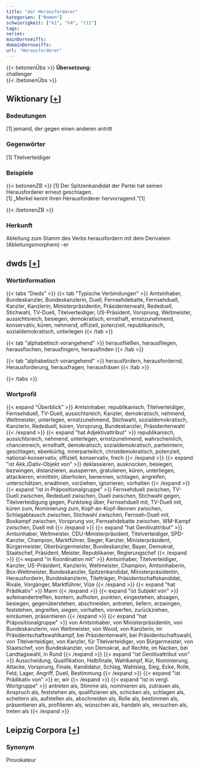 ```yaml
---
title: "der Herausforderer"
kategorien: ["Nomen"]
schwierigkeit: ["k1", "h4", "r12"]
tags:
series:
mainDornseiffs:
domainDornseiffs:
url: "Herausforderer"
---
```


{{< betonenÜbs >}}
**Übersetzung:**  
challenger  
{{< /betonenÜbs >}}

## Wiktionary [[+](https://de.wiktionary.org/wiki/Herausforderer)]

### Bedeutungen
[1] jemand, der gegen einen anderen antritt  

### Gegenwörter
[1] Titelverteidiger  

### Beispiele
{{< betonenZB >}}
[1] Der Spitzenkandidat der Partei hat seinen Herausforderer erneut geschlagen.  
[1] „Merkel kennt ihren Herausforderer hervorragend.“[1]  

{{< /betonenZB >}}
### Herkunft
Ableitung zum Stamm des Verbs herausfordern mit dem Derivatem (Ableitungsmorphem) -er  



## dwds [[+](https://www.dwds.de/wb/Herausforderer)]

### Wortinformation
{{< tabs "Dwds" >}}
{{< tab "Typische Verbindungen" >}}
Amtsinhaber, Bundeskanzler, Bundeskanzlerin, Duell, Fernsehdebatte, Fernsehduell, Kanzler, Kanzlerin, Ministerpräsidentin, Präsidentenwahl, Rededuell, Stichwahl, TV-Duell, Titelverteidiger, US-Präsident, Vorsprung, Weltmeister, aussichtsreich, besiegen, demokratisch, ernsthaft, ernstzunehmend, konservativ, küren, nehmend, offiziell, potenziell, republikanisch, sozialdemokratisch, unterlegen
{{< /tab >}}

{{< tab "alphabetisch vorangehend" >}}
herausfließen, herausfliegen, herausfischen, herausfingern, herausfinden
{{< /tab >}}

{{< tab "alphabetisch vorangehend" >}}
herausfördern, herausfordernd, Herausforderung, herausfragen, herausfräsen
{{< /tab >}}

{{< /tabs >}}

### Wortprofil
{{< expand "Überblick" >}} Amtsinhaber, republikanisch, Titelverteidiger, Fernsehduell, TV-Duell, aussichtsreich, Kanzler, demokratisch, nehmend, Weltmeister, unterlegen, ernstzunehmend, Stichwahl, sozialdemokratisch, Kanzlerin, Rededuell, küren, Vorsprung, Bundeskanzler, Präsidentenwahl {{< /expand >}}
{{< expand "hat Adjektivattribut" >}} republikanisch, aussichtsreich, nehmend, unterlegen, ernstzunehmend, wahrscheinlich, chancenreich, ernsthaft, demokratisch, sozialdemokratisch, parteiintern, geschlagen, ebenbürtig, innerparteilich, christdemokratisch, potenziell, national-konservativ, offiziell, konservativ, frech {{< /expand >}}
{{< expand "ist Akk./Dativ-Objekt von" >}} deklassieren, ausknocken, besiegen, bezwingen, distanzieren, aussperren, gratulieren, küren, unterliegen, attackieren, ermitteln, überholen, benennen, schlagen, angreifen, unterschätzen, erwähnen, vorziehen, ignorieren, vorhalten {{< /expand >}}
{{< expand "ist in Präpositionalgruppe" >}} Fernsehduell zwischen, TV-Duell zwischen, Rededuell zwischen, Duell zwischen, Stichwahl gegen, Titelverteidigung gegen, Punktsieg über, Fernsehduell mit, TV-Duell mit, küren zum, Nominierung zum, Kopf-an-Kopf-Rennen zwischen, Schlagabtausch zwischen, Stichwahl zwischen, Fernseh-Duell mit, Boxkampf zwischen, Vorsprung vor, Fernsehdebatte zwischen, WM-Kampf zwischen, Duell mit {{< /expand >}}
{{< expand "hat Genitivattribut" >}} Amtsinhaber, Weltmeister, CDU-Ministerpräsident, Titelverteidiger, SPD-Kanzler, Champion, Marktführer, Sieger, Kanzler, Ministerpräsident, Bürgermeister, Oberbürgermeister, Bundeskanzler, Bayer, Demokrat, Staatschef, Präsident, Meister, Republikaner, Regierungschef {{< /expand >}}
{{< expand "in Koordination mit" >}} Amtsinhaber, Titelverteidiger, Kanzler, US-Präsident, Kanzlerin, Weltmeister, Champion, Amtsinhaberin, Box-Weltmeister, Bundeskanzler, Spitzenkandidat, Ministerpräsidentin, Herausforderin, Bundeskanzlerin, Titelträger, Präsidentschaftskandidat, Rivale, Vorgänger, Marktführer, Vize {{< /expand >}}
{{< expand "hat Prädikativ" >}} Mann {{< /expand >}}
{{< expand "ist Subjekt von" >}} aufeinandertreffen, kontern, aufholen, punkten, eingestehen, absagen, besiegen, gegenüberstehen, abschneiden, antreten, liefern, erzwingen, feststehen, angreifen, siegen, vorhalten, vorwerfen, zurückziehen, einräumen, präsentieren {{< /expand >}}
{{< expand "hat Präpositionalgruppe" >}} von Amtsinhaber, von Ministerpräsidentin, von Bundeskanzlerin, von Weltmeister, von Wood, von Kanzlerin, im Präsidentschaftswahlkampf, bei Präsidentenwahl, bei Präsidentschaftswahl, von Titelverteidiger, von Kanzler, für Titelverteidiger, von Bürgermeister, von Staatschef, von Bundeskanzler, von Demokrat, auf Rechte, im Nacken, bei Landtagswahl, in Rund {{< /expand >}}
{{< expand "ist Genitivattribut von" >}} Ausscheidung, Qualifikation, Halbfinale, Wahlkampf, Kür, Nominierung, Attacke, Vorsprung, Finale, Kandidatur, Schlag, Wahlsieg, Sieg, Ecke, Rolle, Feld, Lager, Angriff, Duell, Bestimmung {{< /expand >}}
{{< expand "ist Prädikativ von" >}} er, wir {{< /expand >}}
{{< expand "ist in vergl. Wortgruppe" >}} antreten als, Stimme als, nominieren als, zutrauen als, Anspruch als, feststehen als, qualifizieren als, schicken als, schlagen als, scheitern als, aufstellen als, abschneiden als, Rolle als, bestimmen als, präsentieren als, profilieren als, wünschen als, handeln als, versuchen als, treten als {{< /expand >}}

## Leipzig Corpora [[+](https://corpora.uni-leipzig.de/en/res?word=Herausforderer&corpusId=deu_newscrawl-public_2018)]


### Synonym
Provokateur

